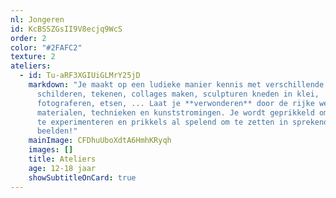 ```yaml
---
nl: Jongeren
id: KcBSSZGsII9V8ecjq9WcS
order: 2
color: "#2FAFC2"
texture: 2
ateliers:
  - id: Tu-aRF3XGIUiGLMrY25jD
    markdown: "Je maakt op een ludieke manier kennis met verschillende technieken:
      schilderen, tekenen, collages maken, sculpturen kneden in klei,
      fotograferen, etsen, ... Laat je **verwonderen** door de rijke wereld van
      materialen, technieken en kunststromingen. Je wordt geprikkeld om te doen,
      te experimenteren en prikkels al spelend om te zetten in sprekende
      beelden!"
    mainImage: CFDhuUboXdtA6HmhKRyqh
    images: []
    title: Ateliers
    age: 12-18 jaar
    showSubtitleOnCard: true
---
```

